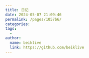 ```yaml
---
title: 日记
date: 2024-05-07 21:09:46
permalink: /pages/1057b6/
categories:
tags:
  - 
author: 
  name: beiklive
  link: https://github.com/beiklive
---
```

